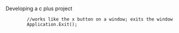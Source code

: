 Developing a c plus project



			//works like the x button on a window; exits the window
			Application.Exit();